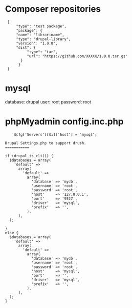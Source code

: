 Composer repositories
=========

```
 {
     "type": "test package",
     "package": {
     "name": "librariname",
     "type": "drupal-library",
     "version": "1.0.0",
     "dist": {
          "type": "tar",
          "url": "https://github.com/XXXXX/1.0.0.tar.gz"
       }
      }
 }
```

mysql
=========

   database: drupal
   user: root
   password: root


phpMyadmin config.inc.php
=========
```
    $cfg['Servers'][$i]['host'] = 'mysql';

Drupal Settings.php to support drush.
===========
```
    if (drupal_is_cli()) {
      $databases = array(
        'default' =>
          array(
            'default' =>
              array(
                'database' => 'mydb',
                'username' => 'root',
                'password' => 'root',
                'host'     => '127.0.0.1',
                'port'     => '9527',
                'driver'   => 'mysql',
                'prefix'   => '',
              ),
          ),
      );

    }
    else {
      $databases = array(
        'default' =>
          array(
            'default' =>
              array(
                'database' => 'mydb',
                'username' => 'root',
                'password' => 'root',
                'host'     => 'mysql',
                'port'     => '',
                'driver'   => 'mysql',
                'prefix'   => '',
              ),
          ),
      );
    }
```
